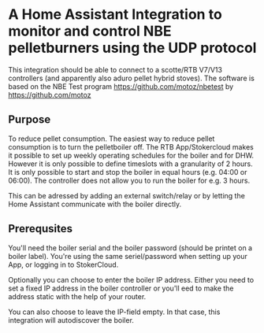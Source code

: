 # A Home Assistant Integration to monitor and control NBE pelletburners using the  UDP protocol

This integration should be able to connect to a scotte/RTB V7/V13 controllers (and apparently also aduro pellet hybrid stoves). The software 
is based on the NBE Test program https://github.com/motoz/nbetest by https://github.com/motoz

## Purpose

To reduce pellet consumption. The easiest way to reduce pellet consumption is to turn the pelletboiler off. The RTB App/Stokercloud makes it 
possible to set up weekly operating schedules for the boiler and for DHW. However it is only possible to define timeslots with a granularity 
of 2 hours. It is only possible to start and stop the boiler in equal hours (e.g. 04:00 or 06:00). The controller does not allow you to run the boiler for e.g. 3 hours. 

This can be adressed by adding an external switch/relay or by letting the Home Assistant communicate with the boiler directly. 

## Prerequsites

You'll need the boiler serial and the boiler password (should be printet on a boiler label). You're using the same seriel/password when setting up your App, or logging in to StokerCloud.

Optionally you can choose to enter the boiler IP address. Either you need to set a fixed IP address in the boiler controller or you'll eed to make the address static with the help of your router. 

You can also choose to leave the IP-field empty. In that case, this integration will autodiscover the boiler. 

